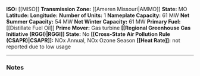 **ISO:** [[MISO]]
**Transmission Zone:** [[Ameren Missouri|AMMO]]
**State:** MO
**Latitude:**
**Longitude:**
**Number of Units:** 1
**Nameplate Capacity:** 61 MW
**Net Summer Capacity:** 54 MW
**Net Winter Capacity:** 61 MW
**Primary Fuel:** [[Distillate Fuel Oil]]
**Prime Mover:** Gas turbine
**[[Regional Greenhouse Gas Initiative (RGGI)|RGGI]] State:** No
**[[Cross-State Air Pollution Rule (CSAPR)|CSAPR]]:** NOx Annual, NOx Ozone Season
**[[Heat Rate]]:** not reported due to low usage

---
### Notes